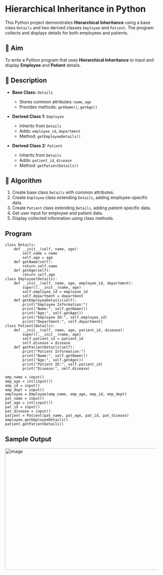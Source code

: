 # Hierarchical Inheritance in Python

This Python project demonstrates **Hierarchical Inheritance** using a base class `Details` and two derived classes `Employee` and `Patient`. The program collects and displays details for both employees and patients.

## 🎯 Aim

To write a Python program that uses **Hierarchical Inheritance** to input and display **Employee** and **Patient** details.

## 📘 Description

- **Base Class:** `Details`
  - Stores common attributes: `name`, `age`
  - Provides methods: `getName()`, `getAge()`

- **Derived Class 1:** `Employee`
  - Inherits from `Details`
  - Adds: `employee_id`, `department`
  - Method: `getEmployeeDetails()`

- **Derived Class 2:** `Patient`
  - Inherits from `Details`
  - Adds: `patient_id`, `disease`
  - Method: `getPatientDetails()`

## 🧠 Algorithm

1. Create base class `Details` with common attributes.
2. Create `Employee` class extending `Details`, adding employee-specific data.
3. Create `Patient` class extending `Details`, adding patient-specific data.
4. Get user input for employee and patient data.
5. Display collected information using class methods.

## Program
```
class Details:
    def __init__(self, name, age):
        self.name = name
        self.age = age
    def getName(self):
        return self.name
    def getAge(self):
        return self.age
class Employee(Details):
    def __init__(self, name, age, employee_id, department):
        super().__init__(name, age)
        self.employee_id = employee_id
        self.department = department
    def getEmployeeDetails(self):
        print("Employee Information:")
        print("Name:", self.getName())
        print("Age:", self.getAge())
        print("Employee ID:", self.employee_id)
        print("Department:", self.department)
class Patient(Details):
    def __init__(self, name, age, patient_id, disease):
        super().__init__(name, age)
        self.patient_id = patient_id
        self.disease = disease
    def getPatientDetails(self):
        print("Patient Information:")
        print("Name:", self.getName())
        print("Age:", self.getAge())
        print("Patient ID:", self.patient_id)
        print("Disease:", self.disease)

emp_name = input()
emp_age = int(input())
emp_id = input()
emp_dept = input()
employee = Employee(emp_name, emp_age, emp_id, emp_dept)
pat_name = input()
pat_age = int(input())
pat_id = input()
pat_disease = input()
patient = Patient(pat_name, pat_age, pat_id, pat_disease)
employee.getEmployeeDetails()
patient.getPatientDetails()

```
## Sample Output
<img width="518" height="399" alt="image" src="https://github.com/user-attachments/assets/9d5b5d48-b3c7-4395-a3b1-cfda203c56c1" />


